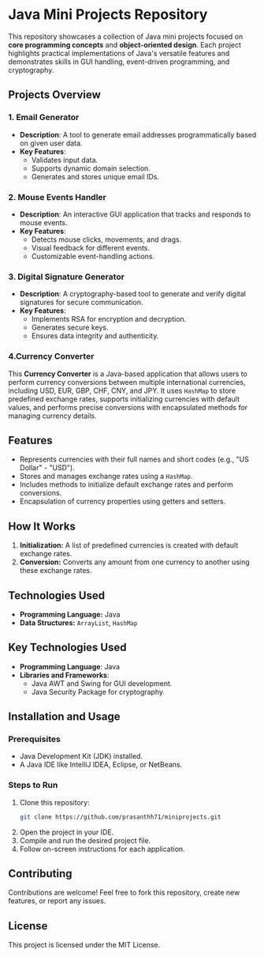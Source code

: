 # Java Mini Projects Repository

This repository showcases a collection of Java mini projects focused on **core programming concepts** and **object-oriented design**. Each project highlights practical implementations of Java's versatile features and demonstrates skills in GUI handling, event-driven programming, and cryptography.

## Projects Overview

### 1. Email Generator
- **Description**: A tool to generate email addresses programmatically based on given user data.
- **Key Features**:
  - Validates input data.
  - Supports dynamic domain selection.
  - Generates and stores unique email IDs.

### 2. Mouse Events Handler
- **Description**: An interactive GUI application that tracks and responds to mouse events.
- **Key Features**:
  - Detects mouse clicks, movements, and drags.
  - Visual feedback for different events.
  - Customizable event-handling actions.

### 3. Digital Signature Generator
- **Description**: A cryptography-based tool to generate and verify digital signatures for secure communication.
- **Key Features**:
  - Implements RSA for encryption and decryption.
  - Generates secure keys.
  - Ensures data integrity and authenticity.
 
### 4.Currency Converter

This **Currency Converter** is a Java-based application that allows users to perform currency conversions between multiple international currencies, including USD, EUR, GBP, CHF, CNY, and JPY. It uses `HashMap` to store predefined exchange rates, supports initializing currencies with default values, and performs precise conversions with encapsulated methods for managing currency details.

## Features
- Represents currencies with their full names and short codes (e.g., "US Dollar" - "USD").
- Stores and manages exchange rates using a `HashMap`.
- Includes methods to initialize default exchange rates and perform conversions.
- Encapsulation of currency properties using getters and setters.

## How It Works
1. **Initialization:** A list of predefined currencies is created with default exchange rates.
2. **Conversion:** Converts any amount from one currency to another using these exchange rates.

## Technologies Used
- **Programming Language:** Java
- **Data Structures:** `ArrayList`, `HashMap`


## Key Technologies Used
- **Programming Language**: Java
- **Libraries and Frameworks**:
  - Java AWT and Swing for GUI development.
  - Java Security Package for cryptography.

## Installation and Usage

### Prerequisites
- Java Development Kit (JDK) installed.
- A Java IDE like IntelliJ IDEA, Eclipse, or NetBeans.

### Steps to Run
1. Clone this repository:
   ```bash
   git clone https://github.com/prasanthh71/miniprojects.git
   ```
2. Open the project in your IDE.
3. Compile and run the desired project file.
4. Follow on-screen instructions for each application.

## Contributing
Contributions are welcome! Feel free to fork this repository, create new features, or report any issues.

## License
This project is licensed under the MIT License.
